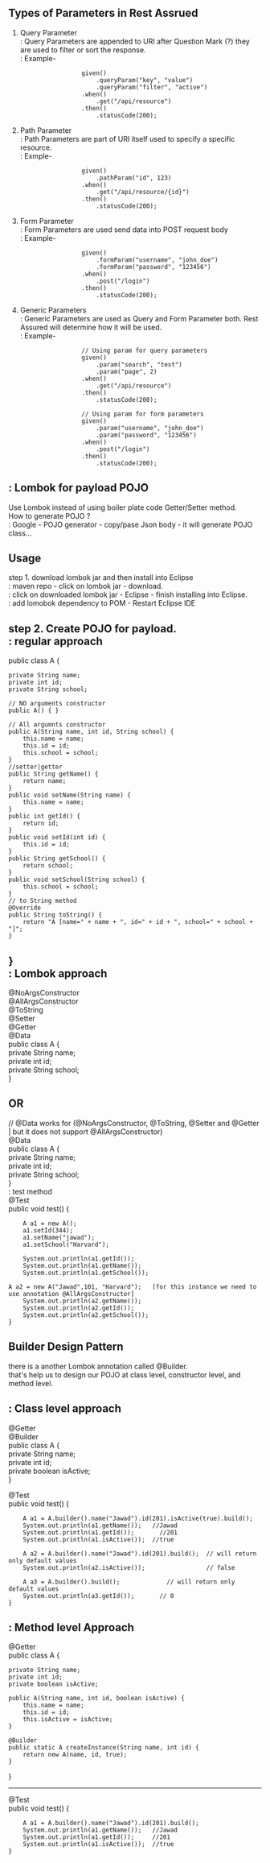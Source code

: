 Types of Parameters in Rest Assrued    
------------------------------------     
1. Query Parameter    
: Query Parameters are appended to URI after Question Mark (?)  they are used to filter or sort the response.    
: Example-  
                     
                        given()  
                            .queryParam("key", "value")  
                            .queryParam("filter", "active")  
                        .when()  
                            .get("/api/resource")  
                        .then()  
                            .statusCode(200);  
     
    
2. Path Parameter  
: Path Parameters are part of URI itself used to specify a specific resource.   
: Exmple-

                        given()
                            .pathParam("id", 123)
                        .when()
                            .get("/api/resource/{id}")
                        .then()
                            .statusCode(200);


3. Form Parameter    
: Form Parameters are used send data into POST request body   
: Example-  

                        given()  
                            .formParam("username", "john_doe")  
                            .formParam("password", "123456")  
                        .when()  
                            .post("/login")  
                        .then()  
                            .statusCode(200);  
      
  
4. Generic Parameters   
: Generic Parameters are used as Query and Form Parameter both. Rest Assured will determine how it will be used.  
: Example-  

                        // Using param for query parameters  
                        given()  
                            .param("search", "test")  
                            .param("page", 2)  
                        .when()  
                            .get("/api/resource")  
                        .then()  
                            .statusCode(200);  
              
                        // Using param for form parameters  
                        given()  
                            .param("username", "john_doe")  
                            .param("password", "123456")  
                        .when()  
                            .post("/login")  
                        .then()  
                            .statusCode(200);  


: Lombok for payload POJO  
---------------------------  
Use Lombok instead of using boiler plate code Getter/Setter method.  
How to generate POJO ?  
: Google - POJO generator - copy/pase Json body - it will generate POJO class...   

Usage   
--------   
step 1. download lombok jar and then install into Eclipse   
: maven repo - click on lombok jar - download.   
: click on downloaded lombok jar - Eclipse - finish installing into Eclipse.   
: add lomobok dependency to POM  - Restart Eclipse IDE   

step 2. Create POJO for payload.   
: regular approach   
------------------   
public class A {   

	private String name;   
	private int id;    
	private String school;	 
	
	// NO arguments constructor   
	public A() { }   
	
	// All argumnts constructor	  
	public A(String name, int id, String school) {   
		this.name = name;  
		this.id = id;  
		this.school = school;  
	}  
	//setter|getter   
	public String getName() {  
		return name;   
	}   
	public void setName(String name) {   
		this.name = name;   
	}   
	public int getId() {   
		return id;   
	}   
	public void setId(int id) {   
		this.id = id;   
	}   
	public String getSchool() {   
		return school;   
	}   
	public void setSchool(String school) {   
		this.school = school;   
	}   
	// to String method   
	@Override   
	public String toString() {   
		return "A [name=" + name + ", id=" + id + ", school=" + school + "]";   
	}	   
}    
: Lombok approach   
--------------   
@NoArgsConstructor   
@AllArgsConstructor   
@ToString   
@Setter   
@Getter   
@Data   
public class A {    
	private String name;     
	private int id;     
	private String school;	    		
}  

OR   
---    
// @Data works for (@NoArgsConstructor, @ToString, @Setter and @Getter | but it does not support @AllArgsConstructor)    
@Data   
public class A {     
	private String name;     
	private int id;     
	private String school;	   		
}   
: test method   
@Test   
	public void test() {   
		   
		A a1 = new A();   
		a1.setId(344);   
		a1.setName("jawad");   
		a1.setSchool("Harvard");   
		
		System.out.println(a1.getId());   
		System.out.println(a1.getName());   
		System.out.println(a1.getSchool());   

    A a2 = new A("Jawad",101, "Harvard");   [for this instance we need to use annotation @AllArgsConstructor]   
		System.out.println(a2.getName());   
		System.out.println(a2.getId());		
		System.out.println(a2.getSchool());   
	}   

 Builder Design Pattern   
 --------------------   
 there is a another Lombok annotation called @Builder.    
 that's help us to design our POJO at class level, constructor level, and method level.   
 
 : Class level approach   
 ---------   
@Getter   
@Builder   
public class A {  
	private String name;  
	private int id;  
	private boolean isActive;			
}   

@Test   
	public void test() {   

		A a1 = A.builder().name("Jawad").id(201).isActive(true).build();   
		System.out.println(a1.getName()); 	//Jawad   
		System.out.println(a1.getId()); 	  //201  
		System.out.println(a1.isActive());	//true  

		A a2 = A.builder().name("Jawad").id(201).build();  // will return only default values  
		System.out.println(a2.isActive()); 	               // false  
		
		A a3 = A.builder().build(); 		    // will return only default values  
		System.out.println(a3.getId()); 	  // 0  
	}  

 : Method level Approach  
 -----------------  
 @Getter  
public class A {   

	private String name;   
	private int id;   
	private boolean isActive;  
	
	public A(String name, int id, boolean isActive) {  
		this.name = name;  
		this.id = id;  
		this.isActive = isActive;  
	}	  
	
	@Builder  
	public static A createInstance(String name, int id) {  
		return new A(name, id, true);  		
	}	  
}  
____________  
@Test  
	public void test() {  

		A a1 = A.builder().name("Jawad").id(201).build();  
		System.out.println(a1.getName()); 	//Jawad    
		System.out.println(a1.getId()); 	//201  
		System.out.println(a1.isActive());	//true  
	}  

 



